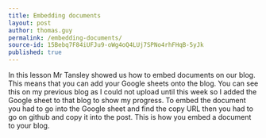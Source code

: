 ```yaml
---
title: Embedding documents
layout: post
author: thomas.guy
permalink: /embedding-documents/
source-id: 15Bebq7F84iUFJu9-oWg4oQ4LUj7SPNo4rhFHqB-5yJk
published: true
---
```

In this lesson Mr Tansley showed us how to embed documents on our blog. This means that you can add your Google sheets onto the blog. You can see this on my previous blog as I could not upload until this week so I added the Google sheet to that blog to show my progress. To embed the document you had to go into the Google sheet and find the copy URL then you had to go on github and copy it into the post. This is how you embed a document to your blog.


